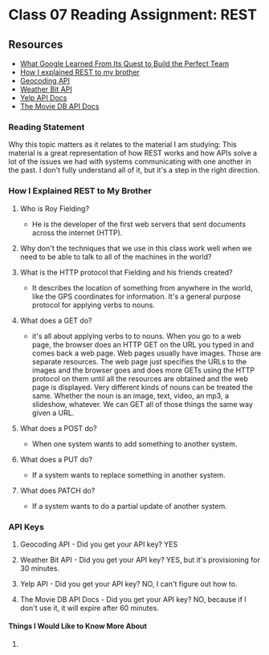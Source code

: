 # Class 07 Reading Assignment: REST

## Resources

* [What Google Learned From Its Quest to Build the Perfect Team](https://www.nytimes.com/2016/02/28/magazine/what-google-learned-from-its-quest-to-build-the-perfect-team.html)
* [How I explained REST to my brother](https://gist.github.com/brookr/5977550)
* [Geocoding API](https://locationiq.com/)
* [Weather Bit API](https://www.weatherbit.io/)
* [Yelp API Docs](https://docs.developer.yelp.com/reference/v3_business_search)
* [The Movie DB API Docs](https://developers.themoviedb.org/3/getting-started/introduction)

### Reading Statement

Why this topic matters as it relates to the material I am studying: This material is a great representation of how REST works and how APIs solve a lot of the issues we had with systems communicating with one another in the past. I don't fully understand all of it, but it's a step in the right direction.

### How I Explained REST to My Brother

1. Who is Roy Fielding?

   * He is the developer of the first web servers that sent documents across the internet (HTTP).

2. Why don't the techniques that we use in this class work well when we need to be able to talk to all of the machines in the world?

3. What is the HTTP protocol that Fielding and his friends created?

   * It describes the location of something from anywhere in the world, like the GPS coordinates for information. It's a general purpose protocol for applying verbs to nouns.

4. What does a GET do?

   * it's all about applying verbs to to nouns. When you go to a web page, the browser does an HTTP GET on the URL you typed in and comes back a web page. Web pages usually have images. Those are separate resources. The web page just specifies the URLs to the images and the browser goes and does more GETs using the HTTP protocol on them until all the resources are obtained and the web page is displayed. Very different kinds of nouns can be treated the same. Whether the noun is an image, text, video, an mp3, a slideshow, whatever. We can GET all of those things the same way given a URL.

5. What does a POST do?

   * When one system wants to add something to another system.

6. What does a PUT do?

   * If a system wants to replace something in another system.

7. What does PATCH do?

   * If a system wants to do a partial update of another system.

### API Keys

1. Geocoding API - Did you get your API key? YES

2. Weather Bit API - Did you get your API key? YES, but it's provisioning for 30 minutes.

3. Yelp API - Did you get your API key? NO, I can't figure out how to.

4. The Movie DB API Docs - Did you get your API key? NO, because if I don't use it, it will expire after 60 minutes.

#### Things I Would Like to Know More About

1. 
